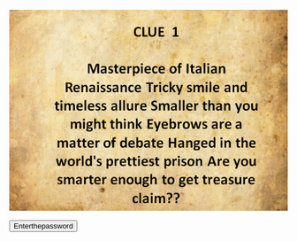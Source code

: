 ![](a.PNG)


<a href="https://linkenc.net/4vrggYXcMmJITW5N2P4XDRvjJ.P6FM-aJb3efN1STHgdneYf~GbDEeRbOVnUHt4ANvZpb2uur5BsAU~bu-Bc48Ls9UelMyVzA!"> <button>Enterthepassword</button></a>

